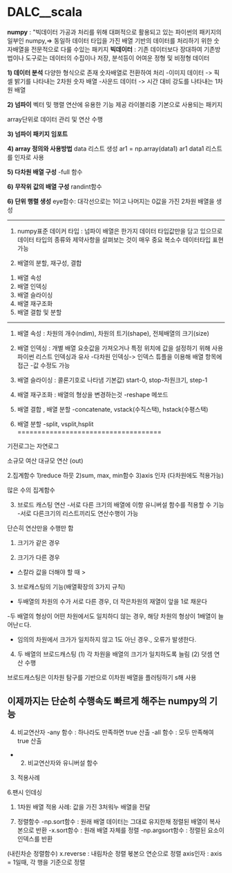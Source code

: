 # DALC__scala


__numpy__ : "빅데이터 가공과 처리를 위해 대펴적으로 활용되고 있는
            파이썬의 패키지의 일부인 numpy,=> 동일하 데이터 타입을 가진 배열 기반의 데이터를 처리하기 위한 
            숫자배열을 전문적으로 다룰 수있는 패키지 
__빅데이터__ : 기존 데이터보다 장대하여 기존방법이나 도구로는 데이터의 수집이나 저장, 분석등이 어여운 정형 및 비정형 데이터


__1) 데이터 분석__
다양한 형식으로 존재
숫자배열로 전환하여 처리
-이미지 데이터 -> 픽셀 밝기를 나타내는 2차원 숫자 배열
-사운드 데이터 -> 시간 대비 강도를 나타내는 1차원 배열

__2) 넘파이__
벡터 밎 행렬 연산에 유용한 기능 제공
라이블리중 기본으로 사용되는 패키지

array단위로 데이터 관리 및 연산 수행


__3) 넘파이 패키지 임포트__

__4) array 정의와 사용방법__
data 리스트 생성
ar1 = np.array(data1)
ar1
data1 리스트를 인자로 사용

__5) 다차원 배열 구성__
-full 함수

__6) 무작위 값의 배열 구성__
randint함수

__6) 단위 행렬 생성__
eye함수: 대각선으로는 1이고 나머지는 0값을 가진 2차원 배열을 생성


----------------------------------------------------------------

1. numpy표준 데이커 타입
: 넘파이 배열은 한가지 데이터 타입값만을 담고 있으므로 데이터 타입의 종류와 제약사항을 살펴보는 것이 매우 중요
복소수 데이터타입 표현가능

2. 배열의 분할, 재구성, 결합
 1) 배열 속성
 2) 배열 인덱싱
 3) 배열 슬라이싱
 4) 배열 재구조화
 5) 배열 결합 및 분할


-------
1) 배열 속성
: 차원의 개수(ndim), 차원의 트기(shape), 전체배열의 크기(size)

2) 배열 인덱싱
: 개별 배열 요솟값을 가져오거나 특정 위치에 값을 설정하기 위해 사용
파이썬 리스트 인덱싱과 유사
-다차원 인덱싱-> 인덱스 튜플을 이용해 배열 항목에 접근
-값 수정도 가능

3) 배열 슬라이싱
: 콜론기호로 나타냄
기본값) start-0, stop-차원크기, step-1

4) 배열 재구조화
: 배열의 형상을 변경하는것
-reshape 메쏘드

5) 배열 결합 , 배열 분할
-concatenate, vstack(수직스택), hstack(수평스택)

6) 배열 분할
-split, vsplit,hsplit
====================================


기전로그는 자연로그

소규모 여산
대규모 연산 (out)


2.집계함수
1)reduce 하뭇
2)sum, max, min함수
3)axis 인자  (다차원에도 적용가능)

많은 수의 집계함수


3. 브로드 캐스팅 연산
-서로 다른 크기의 배열에 이항 유니버설 함수를 적용할 수  기능
-서로 다른크기의 리스트끼리도 연산수행이 가능


단슨히 연산만을 수행만 함

1) 크기가 같은 경우

2) 크기가 다른 경우
- 스칼라 값을 더해야 할 때 > 

3) 브로캐스팅의 기능(배열확장의 3가지 규칙)
- 두배열의 차원의 수가 서로 다른 경우, 더 작은차원의 재열이 앞을 1로 채운다

-두 배열의 형상이 어떤 차원에서도 일치하디 않는 경우, 해당 차원의 형상이 1배열이 늘어난ㄷ다.

- 임의의 차원에서 크가가 일치하지 않고 1도 아닌 경우., 오류가 발생한다.

4) 두 배열의 브로드캐스팅
(1) 각 차원을 배열의 크기가 일치하도록 늘림
(2) 덧셈 연산 수행

브로드캐스팅은 이차원 탐구를 기반으로
이차원 배열을 플러팅하기 s해 사용 

이제까지는 단순히 수행속도 빠르게 해주는 numpy의 기능
-------------------------------------------------------------

4. 비교연산자
-any 함수 : 하나라도 만족하면 true 산출
-all 함수 : 모두 만족해여 true 산출
-
  2) 비교연산자와 유니버설 함수

3) 적용사례

6.팬시 인데싱

1) 1차원 배열 적용 사례:
값을 가진 3처워누 배열을 전달

7. 정렬함수
-np.sort함수 : 원래 배열 데이터는 그대로 유지한채 정렬된 배열이 복사본으로 반환
-x.sort함수 : 원래 배열 자체를 정렬
-np.argsort함수 : 정렬된 요소이 인덱스를 반환

(내린차순 정렬함수)
x.reverse : 내림차순 정렬 볷본으 연순으로 정렬
axis인자 : axis  = 1일때, 각 행을 기준으로 정렬

